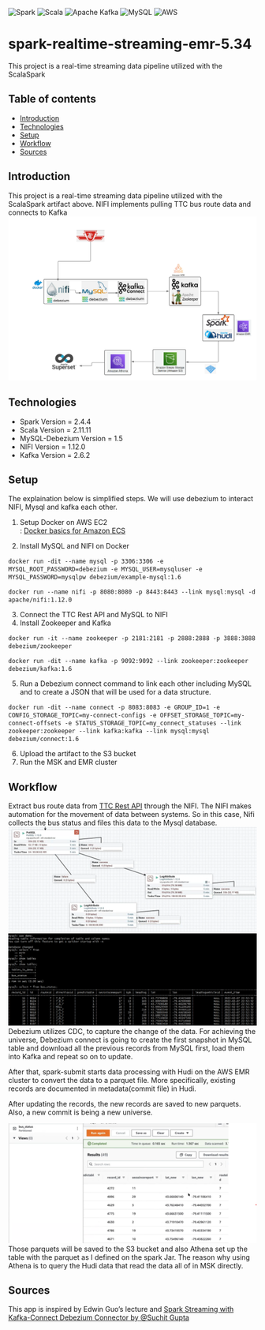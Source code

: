 ![Spark](https://img.shields.io/badge/Apache-Spark-lightgrey)
![Scala](https://img.shields.io/badge/scala-%23DC322F.svg?style=for-the-badge&logo=scala&logoColor=white)
![Apache Kafka](https://img.shields.io/badge/Apache%20Kafka-000?style=for-the-badge&logo=apachekafka)
![MySQL](https://img.shields.io/badge/mysql-%2300f.svg?style=for-the-badge&logo=mysql&logoColor=white)
![AWS](https://img.shields.io/badge/AWS-%23FF9900.svg?style=for-the-badge&logo=amazon-aws&logoColor=white)
<br/>

# spark-realtime-streaming-emr-5.34
This project is a real-time streaming data pipeline utilized with the ScalaSpark

## Table of contents
* [Introduction](#introduction)
* [Technologies](#technologies)
* [Setup](#setup)
* [Workflow](#workflow)
* [Sources](#sources)

## Introduction
This project is a real-time streaming data pipeline utilized with the ScalaSpark artifact above. NIFI implements pulling TTC bus route data and connects to Kafka
![DIAGRAM](https://github.com/ChloeHeekSuh/spark-realtime-streaming-emr-5.34/blob/master/screenshot/diagram.png)

## Technologies
* Spark Version = 2.4.4
* Scala Version = 2.11.11
* MySQL-Debezium Version = 1.5
* NIFI Version = 1.12.0
* Kafka Version = 2.6.2

## Setup
The explaination below is simplified steps. We will use debezium to interact NIFI, Mysql and kafka each other.

1. Setup Docker on AWS EC2\
: [Docker basics for Amazon ECS](https://docs.aws.amazon.com/AmazonECS/latest/developerguide/docker-basics.html)

2. Install MySQL and NIFI on Docker
```
docker run -dit --name mysql -p 3306:3306 -e MYSQL_ROOT_PASSWORD=debezium -e MYSQL_USER=mysqluser -e MYSQL_PASSWORD=mysqlpw debezium/example-mysql:1.6
```
```
docker run --name nifi -p 8080:8080 -p 8443:8443 --link mysql:mysql -d apache/nifi:1.12.0
```
3. Connect the TTC Rest API and MySQL to NIFI
4. Install Zookeeper and Kafka
```
docker run -it --name zookeeper -p 2181:2181 -p 2888:2888 -p 3888:3888 debezium/zookeeper
```
```
docker run -dit --name kafka -p 9092:9092 --link zookeeper:zookeeper debezium/kafka:1.6
```
5. Run a Debezium connect command to link each other including MySQL and to create a JSON that will be used for a data structure.
```
docker run -dit --name connect -p 8083:8083 -e GROUP_ID=1 -e CONFIG_STORAGE_TOPIC=my-connect-configs -e OFFSET_STORAGE_TOPIC=my-connect-offsets -e STATUS_STORAGE_TOPIC=my_connect_statuses --link zookeeper:zookeeper --link kafka:kafka --link mysql:mysql debezium/connect:1.6
```
6. Upload the artifact to the S3 bucket
7. Run the MSK and EMR cluster


## Workflow

Extract bus route data from [TTC Rest API](http://restbus.info/api/agencies/ttc/routes/7/vehicles) through the NIFI. The NIFI makes automation for the movement of data between systems. So in this case, Nifi collects the bus status and files this data to the Mysql database.
<img src="https://github.com/ChloeHeekSuh/spark-realtime-streaming-emr-5.34/blob/master/screenshot/nifi.png">
<img src="https://github.com/ChloeHeekSuh/spark-realtime-streaming-emr-5.34/blob/master/screenshot/mysql.png">          
Debezium utilizes CDC, to capture the change of the data. For achieving the universe, Debezium connect is going to create the first snapshot in MySQL table and download all the previous records from MySQL first, load them into Kafka and repeat so on to update.
 
After that, spark-submit starts data processing with Hudi on the AWS EMR cluster to convert the data to a parquet file. More specifically, existing records are documented in metadata(commit file) in Hudi.

After updating the records, the new records are saved to new parquets. Also, a new commit is being a new universe.

<img src="https://github.com/ChloeHeekSuh/spark-realtime-streaming-emr-5.34/blob/master/screenshot/athena.png" width="900">
Those parquets will be saved to the S3 bucket and also Athena set up the table with the parquet as I defined on the spark Jar. The reason why using Athena is to query the Hudi data that read the data all of in MSK directly.

## Sources
This app is inspired by Edwin Guo’s lecture and [Spark Streaming with Kafka-Connect Debezium Connector by @Suchit Gupta](https://suchit-g.medium.com/spark-streaming-with-kafka-connect-debezium-connector-ab9163808667)
